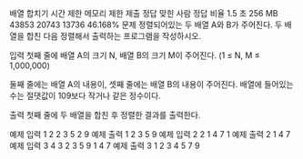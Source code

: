 배열 합치기
시간 제한	메모리 제한	제출	정답	맞힌 사람	정답 비율
1.5 초	256 MB	43853	20743	13736	46.168%
문제
정렬되어있는 두 배열 A와 B가 주어진다. 두 배열을 합친 다음 정렬해서 출력하는 프로그램을 작성하시오.

입력
첫째 줄에 배열 A의 크기 N, 배열 B의 크기 M이 주어진다. (1 ≤ N, M ≤ 1,000,000)

둘째 줄에는 배열 A의 내용이, 셋째 줄에는 배열 B의 내용이 주어진다. 배열에 들어있는 수는 절댓값이 109보다 작거나 같은 정수이다.

출력
첫째 줄에 두 배열을 합친 후 정렬한 결과를 출력한다.

예제 입력 1 
2 2
3 5
2 9
예제 출력 1 
2 3 5 9
예제 입력 2 
2 1
4 7
1
예제 출력 2 
1 4 7
예제 입력 3 
4 3
2 3 5 9
1 4 7
예제 출력 3 
1 2 3 4 5 7 9